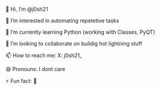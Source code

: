 👋 Hi, I’m @j0sh21

👀 I’m interested in automating repetetive tasks

🌱 I’m currently learning Python (working with Classes, PyQT)

💞️ I’m looking to collaborate on buildig hot lightning stuff

📫 How to reach me: X: j0sh21_

😄 Pronouns: I dont care

⚡ Fun fact: 🌈

<!---
j0sh21/j0sh21 is a ✨ special ✨ repository because its `README.md` (this file) appears on your GitHub profile.
You can click the Preview link to take a look at your changes.
--->
